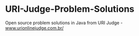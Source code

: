 # URI-Judge-Problem-Solutions
 Open source problem solutions in Java from URI Judge - www.urionlinejudge.com.br/
